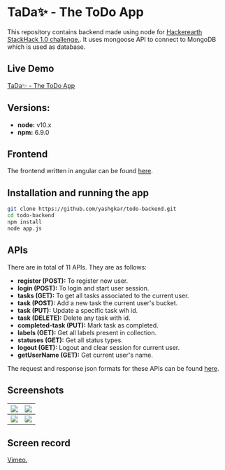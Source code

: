 # TaDa✨ - The ToDo App
This repository contains backend made using node for [Hackerearth StackHack 1.0 challenge.](https://www.hackerearth.com/challenges/hackathon/stackhack-v1/ "Hackerearth StackHack 1.0 challenge."). It uses mongoose API to connect to MongoDB which is used as database.

## Live Demo
[TaDa✨ - The ToDo App](https://todo-frontend-1e0b5.firebaseapp.com/login "TaDa✨ - The ToDo App")

## Versions:
- **node:** v10.x
- **npm:** 6.9.0

## Frontend
The frontend written in angular can be found [here](https://github.com/cyproto/todo-frontend.git "here").

## Installation and running the app
```bash
git clone https://github.com/yashgkar/todo-backend.git
cd todo-backend
npm install
node app.js
```

## APIs
There are in total of 11 APIs. They are as follows:
- **register (POST):** To register new user.
- **login (POST):** To login and start user session.
- **tasks (GET):** To get all tasks associated to the current user.
- **task (POST):** Add a new task the current user's bucket.
- **task (PUT):** Update a specific task wih id.
- **task (DELETE):** Delete any task with id.
- **completed-task (PUT):** Mark task as completed.
- **labels (GET):** Get all labels present in collection.
- **statuses (GET):** Get all status types.
- **logout (GET):** Logout and clear session for current user.
- **getUserName (GET):** Get current user's name.

The request and response json formats for these APIs can be found [here](https://gist.githubusercontent.com/cyproto/4e93507e3dfd04b36bda6d27ef53b27e/raw/d4a8ad351586f496c12e65721a05aad5026ee6c8/todo-app-request-response.txt "here").

## Screenshots

|  <img src="https://i.imgur.com/zFW98Zl.png"> | <img src="https://i.imgur.com/Edxt21K.png">  |
| ------------ | ------------ |
|  <img src="https://i.imgur.com/LMf4sxz.png"> | <img src="https://i.imgur.com/vQJCk5w.png">  |

## Screen record

[Vimeo.](https://vimeo.com/426473936 "Vimeo link.")